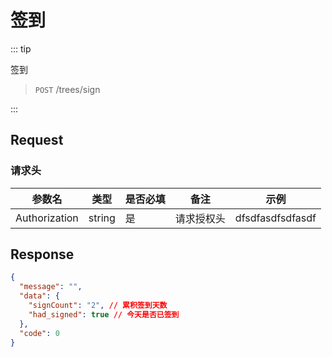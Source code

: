 # 签到

::: tip

签到

> `POST` /trees/sign

:::

## Request

### 请求头

| 参数名        | 类型   | 是否必填 | 备注       | 示例             |
| ------------- | ------ | -------- | ---------- | ---------------- |
| Authorization | string | 是       | 请求授权头 | dfsdfasdfsdfasdf |

## Response

```json
{
  "message": "",
  "data": {
    "signCount": "2", // 累积签到天数
    "had_signed": true // 今天是否已签到
  },
  "code": 0
}
```